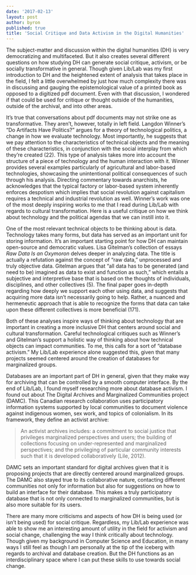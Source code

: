 ```yaml
---
date: '2017-02-13'
layout: post
author: byron
published: true
title: 'Social Critique and Data Activism in the Digital Humanities'
---
```

The subject-matter and discussion within the digital humanities (DH) is very democratizing and multifaceted. But it also creates several different questions on how studying DH can generate social critique, activism, or be socially transformative in general. Though given Lib/Lab was my first introduction to DH and the heightened extent of analysis that takes place in the field, I felt a little overwhelmed by just how much complexity there was in discussing and gauging the epistemological value of a printed book as opposed to a digitized pdf document. Even with that discussion, I wondered if that could be used for critique or thought outside of the humanities, outside of the archival, and into other areas. 

It’s true that conversations about pdf documents may not strike one as transformative. They aren’t, however, totally in left field. Langdon Winner’s “Do Artifacts Have Politics?” argues for a theory of technological politics, a change in how we evaluate technology. Most importantly, he suggests that we pay attention to the characteristics of technical objects and the meaning of these characteristics, in conjunction with the social interplay from which they’re created (22). This type of analysis takes more into account the structure of a piece of technology and the human interaction with it. Winner provides several examples particularly of agricultural and labor-based technologies, showcasing the unintentional political consequences of such through his analysis. Directing commentary towards anarchists, he acknowledges that the typical factory or labor-based system inherently enforces despotism which implies that social revolution against capitalism requires a technical and industrial revolution as well. Winner’s work was one of the most deeply inspiring works to me that I read during Lib/Lab with regards to cultural transformation. Here is a useful critique on how we think about technology and the political agendas that we can instill into it.

One of the most relevant technical objects to be thinking about is data. Technology takes many forms, but data has served as an important unit for storing information. It’s an important starting point for how DH can maintain open-source and democratic values. Lisa Gitelman’s collection of essays *Raw Data Is an Oxymoron* delves deeper in analyzing data. The title is actually a refutation against the concept of “raw data,” unprocessed and truly objective data. Gitelman argues that “all data has to be generated (and need to be) imagined as data to exist and function as such,” which entails a subjective and interpretive base that is based on the thoughts of individuals, disciplines, and other collectives (5). The final paper goes in-depth regarding how deeply we support each other using data, and suggests that acquiring more data isn’t necessarily going to help. Rather, a nuanced and hermeneutic approach that is able to recognize the forms that data can take upon these different collectives is more beneficial (171).

Both of these analyses inspire ways of thinking about technology that are important in creating a more inclusive DH that centers around social and cultural transformation. Careful technological critiques such as Winner’s and Gitelman’s support a holistic way of thinking about how technical objects can impact communities. To me, this calls for a sort of “database activism.” My Lib/Lab experience alone suggested this, given that many projects seemed centered around the creation of databases for marginalized groups.

Databases are an important part of DH in general, given that they make way for archiving that can be controlled by a smooth computer interface. By the end of Lib/Lab, I found myself researching more about database activism. I found out about The Digital Archives and Marginalized Communities project (DAMC). This Canadian research collaboration uses participatory information systems supported by local communities to document violence against indigenous women, sex work, and topics of colonialism. In its framework, they define an activist archive:

>An activist archives includes: a commitment to social justice that privileges marginalized perspectives and users; the building of collections focusing on under-represented and marginalized perspectives; and the privileging of particular community interests such that it is developed collaboratively (Lile, 2012).

DAMC sets an important standard for digital archives given that it is proposing projects that are directly centered around marginalized groups. The DAMC also stayed true to its collaborative nature, contacting different communities not only for information but also for suggestions on how to build an interface for their database. This makes a truly participatory database that is not only connected to marginalized communities, but is also more suitable for its users.

There are many more criticisms and aspects of how DH is being used (or isn’t being used) for social critique. Regardless, my Lib/Lab experience was able to show me an interesting amount of utility in the field for activism and social change, challenging the way I think critically about technology. Though given my background in Computer Science and Education, in many ways I still feel as though I am personally at the tip of the iceberg with regards to archival and database creation. But the DH functions as an interdisciplinary space where I can put these skills to use towards social change.